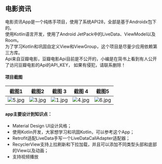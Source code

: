 





## 电影资讯

电影资讯App是一个纯练手项目，使用了系统API28，全部是基于Androidx包下的。  
使用Kotlin语言开发，使用了Android JetPack中的LiveData、ViewModel以及Room。  
为了学习Kotlin和巩固自定义View和ViewGroup，这个项目是尽量少应用依赖第三方库。  
Api来自豆瓣电影，豆瓣电影Api目前是不公开的，小编是在简书上看到有人公开了访问豆瓣电影的Api的API_KEY，
如果有侵犯，请联系删除！

#### 项目截图

截图1 | 截图2 | 截图 3 | 截图 4 | 截图5
---|---|---|---|---
![5.jpg](https://upload-images.jianshu.io/upload_images/1472453-c4212eaa55f9afda.jpg?imageMogr2/auto-orient/strip%7CimageView2/2/w/1240) | ![3.jpg](https://upload-images.jianshu.io/upload_images/1472453-1ac4b1a4adccafb1.jpg?imageMogr2/auto-orient/strip%7CimageView2/2/w/1240) | ![1.jpg](https://upload-images.jianshu.io/upload_images/1472453-76e5fe8263ed2fd5.jpg?imageMogr2/auto-orient/strip%7CimageView2/2/w/1240)|![4.jpg](https://upload-images.jianshu.io/upload_images/1472453-7627622eea059121.jpg?imageMogr2/auto-orient/strip%7CimageView2/2/w/1240) | ![6.jpg](https://upload-images.jianshu.io/upload_images/1472453-5df4bf5e09e4303b.jpg?imageMogr2/auto-orient/strip%7CimageView2/2/w/1240)

#### app主要设计到知识点：
- Material Design UI设计风格； 
- 使用Kotlin开发，大家想学习和巩固Kotlin，可以参考这个App；
- Retrofit适配LiveData手写一个LiveDataCallAdapter适配器；
- RecyclerView支持上拉刷新和下拉加载，并且可以添加不同类型头部和底部的View以及动画；
- 支持视频播放



